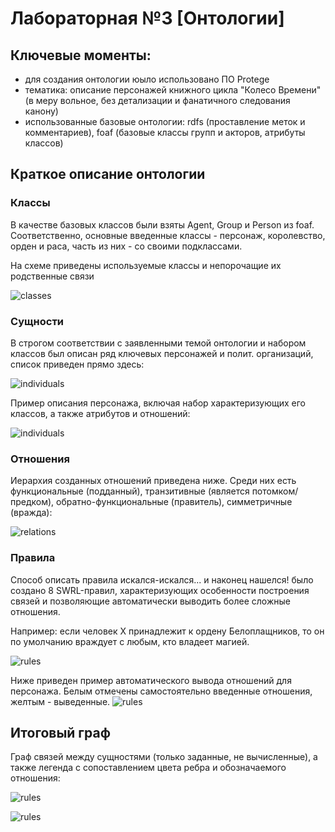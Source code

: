 # Лабораторная №3 [Онтологии]

## Ключевые моменты:
- для создания онтологии юыло использовано ПО Protege
- тематика: описание персонажей книжного цикла "Колесо Времени" (в меру вольное, без детализации и фанатичного следования канону)
- использованные базовые онтологии: rdfs (проставление меток и комментариев), foaf (базовые классы групп и акторов, атрибуты классов)

## Краткое описание онтологии

### Классы

В качестве базовых классов были взяты Agent, Group и Person из foaf.
Соответственно, основные введенные классы - персонаж, королевство, орден и раса,
часть из них - со своими подклассами. 

На схеме приведены используемые классы и непорочащие их родственные связи

![classes](pictures/classes.png)

### Сущности

В строгом соответствии с заявленными темой онтологии и набором классов
был описан ряд ключевых персонажей и полит. организаций, список приведен прямо здесь:

![individuals](pictures/individuals.png)

Пример описания персонажа, включая набор характеризующих его классов,
а также атрибутов и отношений:

![individuals](pictures/individual_sample.png)

### Отношения

Иерархия созданных отношений приведена ниже. Среди них есть функциональные (подданный),
транзитивные (является потомком/предком), обратно-функциональные (правитель), симметричные (вражда):

![relations](pictures/relations.png)

### Правила

Способ описать правила искался-искался... и наконец нашелся! было создано 
8 SWRL-правил, характеризующих особенности построения связей и позволяющие автоматически
выводить более сложные отношения.

Например: если человек X принадлежит к ордену Белоплащников, то он по умолчанию
враждует с любым, кто владеет магией.

![rules](pictures/rules.png)

Ниже приведен пример автоматического вывода отношений для персонажа. 
Белым отмечены самостоятельно введенные отношения, желтым - выведенные.
![rules](pictures/rules_results_example.png)

## Итоговый граф

Граф связей между сущностями (только заданные, не вычисленные), а также легенда
с сопоставлением цвета ребра и обозначаемого отношения:

![rules](pictures/graph.png)

![rules](pictures/graph_legend.png)

